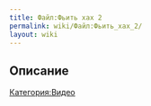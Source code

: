 ```yaml
---
title: Файл:Фьить хах 2
permalink: wiki/Файл:Фьить_хах_2/
layout: wiki
---
```


## Описание

[Категория:Видео](Категория:Видео "wikilink")
